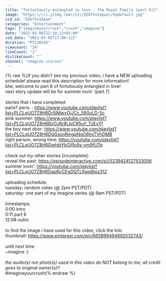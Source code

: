 ```yaml
---
title: "fortuitously entangled in love - The Royal Family (part 6)👑"
image: "https:\/\/i.ytimg.com\/vi\/OZbfVv1Xpuo\/hqdefault.jpg"
vid_id: "OZbfVv1Xpuo"
categories: "Entertainment"
tags: ["imagineyourcrush","crush","imagine"]
date: "2022-03-06T22:10:12+03:00"
vid_date: "2022-03-05T17:00:12Z"
duration: "PT12M14S"
viewcount: "34"
likeCount: "2"
dislikeCount: ""
channel: "imagine stories"
---
```

{% raw %}if you didn't see my previous video, i have a NEW uploading schedule! please read this description for more information!<br />btw, welcome to part 6 of fortuitously entangled in love! <br />next story update will be for summer lovin’ (part 7)<br /><br />stories that i have completed:<br />paris? peris. : <a rel="nofollow" target="blank" href="https://www.youtube.com/playlist?list=PLCLqUO7Z8H6Dr5IMwvOjJCc_580uLD-5c">https://www.youtube.com/playlist?list=PLCLqUO7Z8H6Dr5IMwvOjJCc_580uLD-5c</a><br />pink summer: <a rel="nofollow" target="blank" href="https://www.youtube.com/playlist?list=PLCLqUO7Z8H6BzOJ6r8LbiCR5uY_TzEvYf">https://www.youtube.com/playlist?list=PLCLqUO7Z8H6BzOJ6r8LbiCR5uY_TzEvYf</a><br />the boy next door: <a rel="nofollow" target="blank" href="https://www.youtube.com/playlist?list=PLCLqUO7Z8H6DqGxonRmgpNgO6hxTVhDMB">https://www.youtube.com/playlist?list=PLCLqUO7Z8H6DqGxonRmgpNgO6hxTVhDMB</a><br />right person, wrong time: <a rel="nofollow" target="blank" href="https://youtube.com/playlist?list=PLCLqUO7Z8H6DwhbiYbGjflo9x-vm9fU7q">https://youtube.com/playlist?list=PLCLqUO7Z8H6DwhbiYbGjflo9x-vm9fU7q</a> <br /><br />check out my other stories [incomplete]:<br />reveal the past: <a rel="nofollow" target="blank" href="https://episodeinteractive.com/s/i/5239424127533056">https://episodeinteractive.com/s/i/5239424127533056</a><br />summer lovin': <a rel="nofollow" target="blank" href="https://youtube.com/playlist?list=PLCLqUO7Z8H6Dap6cCEgDQTLKwpBioz31Z">https://youtube.com/playlist?list=PLCLqUO7Z8H6Dap6cCEgDQTLKwpBioz31Z</a><br /><br />uploading schedule:<br />tuesday: random video (@ 2pm PST/PDT)<br />saturday: one part of my imagine series (@ 9am PST/PDT)<br /><br />timestamps:<br />0:00 intro<br />0:11 part 6<br />12:08 outro<br /><br />to find the image i have used for this video, click the link:<br />thumbnail: <a rel="nofollow" target="blank" href="https://www.pinterest.com/pin/665899494892532743/">https://www.pinterest.com/pin/665899494892532743/</a><br /><br />until next time<br />~imagine :)<br /><br />*the audio(s) nor photo(s) used in this video do NOT belong to me; all credit goes to original owner(s)!!*<br />#imagineyourcrush{% endraw %}
